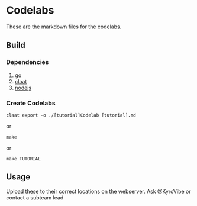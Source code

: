 # Codelabs

These are the markdown files for the codelabs.

## Build

### Dependencies

1. [go](https://go.dev/doc/install)
2. [claat](https://pkg.go.dev/github.com/googlecodelabs/tools/claat#section-readme)
3. [nodejs](https://nodejs.org/en/download/)

### Create Codelabs

`claat export -o ./[tutorial]Codelab [tutorial].md`

or

`make`

or

`make TUTORIAL` 

## Usage

Upload these to their correct locations on the webserver. Ask @KyroVibe or contact a subteam lead
